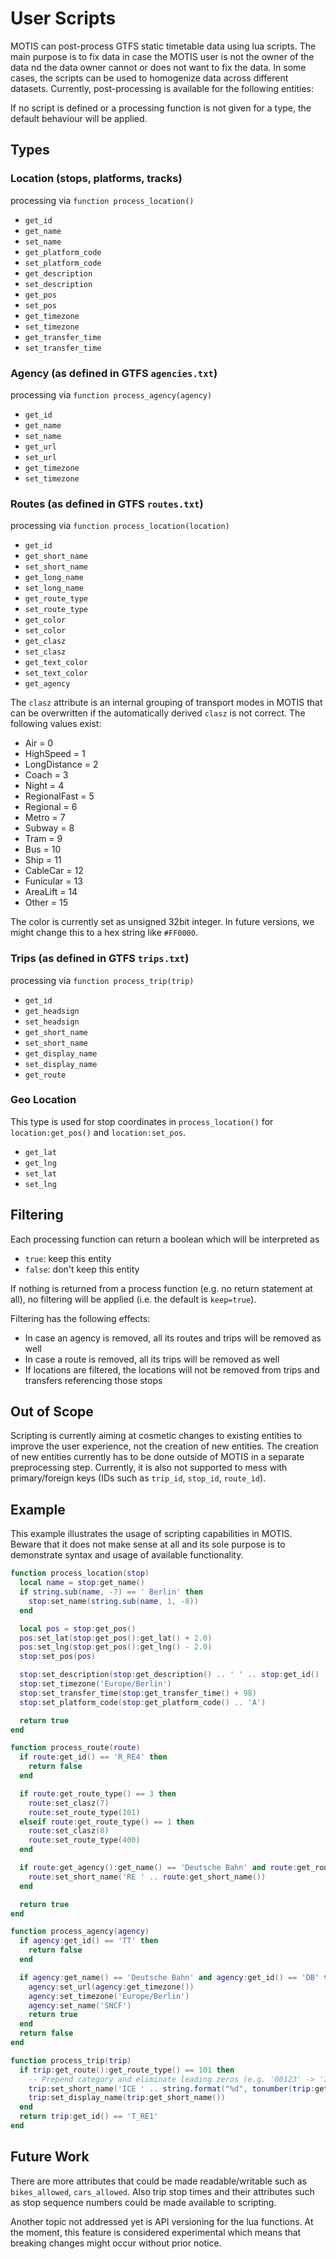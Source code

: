 # User Scripts

MOTIS can post-process GTFS static timetable data using lua scripts. The main purpose is to fix data in case the MOTIS user is not the owner of the data nd the data owner cannot or does not want to fix the data. In some cases, the scripts can be used to homogenize data across different datasets. Currently, post-processing is available for the following entities:

If no script is defined or a processing function is not given for a type, the default behaviour will be applied.

## Types

### Location (stops, platforms, tracks)

processing via `function process_location()`

  - `get_id`
  - `get_name`
  - `set_name`
  - `get_platform_code`
  - `set_platform_code`
  - `get_description`
  - `set_description`
  - `get_pos`
  - `set_pos`
  - `get_timezone`
  - `set_timezone`
  - `get_transfer_time`
  - `set_transfer_time` 

### Agency (as defined in GTFS `agencies.txt`)

processing via `function process_agency(agency)`

  - `get_id`
  - `get_name`
  - `set_name`
  - `get_url`
  - `set_url`
  - `get_timezone`
  - `set_timezone`

### Routes (as defined in GTFS `routes.txt`)

processing via `function process_location(location)`

  - `get_id`
  - `get_short_name`
  - `set_short_name`
  - `get_long_name`
  - `set_long_name`
  - `get_route_type`
  - `set_route_type`
  - `get_color`
  - `set_color`
  - `get_clasz`
  - `set_clasz`
  - `get_text_color`
  - `set_text_color`
  - `get_agency`

The `clasz` attribute is an internal grouping of transport modes in MOTIS that can be overwritten if the automatically derived `clasz` is not correct. The following values exist:

  - Air = 0
  - HighSpeed = 1
  - LongDistance = 2
  - Coach = 3
  - Night = 4
  - RegionalFast = 5
  - Regional = 6
  - Metro = 7
  - Subway = 8
  - Tram = 9
  - Bus = 10
  - Ship = 11
  - CableCar = 12
  - Funicular = 13
  - AreaLift = 14
  - Other = 15

The color is currently set as unsigned 32bit integer. In future versions, we might change this to a hex string like `#FF0000`.

### Trips (as defined in GTFS `trips.txt`)
  
processing via `function process_trip(trip)`

  - `get_id`
  - `get_headsign`
  - `set_headsign`
  - `get_short_name`
  - `set_short_name`
  - `get_display_name`
  - `set_display_name`
  - `get_route`

### Geo Location

This type is used for stop coordinates in `process_location()` for `location:get_pos()` and `location:set_pos`.

  - `get_lat`
  - `get_lng`
  - `set_lat`
  - `set_lng`


## Filtering

Each processing function can return a boolean which will be interpreted as

  - `true`: keep this entity
  - `false`: don't keep this entity

If nothing is returned from a process function (e.g. no return statement at all), no filtering will be applied (i.e. the default is `keep=true`).

Filtering has the following effects:

  - In case an agency is removed, all its routes and trips will be removed as well
  - In case a route is removed, all its trips will be removed as well
  - If locations are filtered, the locations will not be removed from trips and transfers referencing those stops


## Out of Scope

Scripting is currently aiming at cosmetic changes to existing entities to improve the user experience, not the creation of new entities. The creation of new entities currently has to be done outside of MOTIS in a separate preprocessing step. Currently, it is also not supported to mess with primary/foreign keys (IDs such as `trip_id`, `stop_id`, `route_ìd`). 


## Example

This example illustrates the usage of scripting capabilities in MOTIS. Beware that it does not make sense at all and its sole purpose is to demonstrate syntax and usage of available functionality.

```lua
function process_location(stop)
  local name = stop:get_name()
  if string.sub(name, -7) == ' Berlin' then
    stop:set_name(string.sub(name, 1, -8))
  end

  local pos = stop:get_pos()
  pos:set_lat(stop:get_pos():get_lat() + 2.0)
  pos:set_lng(stop:get_pos():get_lng() - 2.0)
  stop:set_pos(pos)

  stop:set_description(stop:get_description() .. ' ' .. stop:get_id() .. ' YEAH')
  stop:set_timezone('Europe/Berlin')
  stop:set_transfer_time(stop:get_transfer_time() + 98)
  stop:set_platform_code(stop:get_platform_code() .. 'A')

  return true
end

function process_route(route)
  if route:get_id() == 'R_RE4' then
    return false
  end

  if route:get_route_type() == 3 then
    route:set_clasz(7)
    route:set_route_type(101)
  elseif route:get_route_type() == 1 then
    route:set_clasz(8)
    route:set_route_type(400)
  end

  if route:get_agency():get_name() == 'Deutsche Bahn' and route:get_route_type() == 101 then
    route:set_short_name('RE ' .. route:get_short_name())
  end

  return true
end

function process_agency(agency)
  if agency:get_id() == 'TT' then
    return false
  end

  if agency:get_name() == 'Deutsche Bahn' and agency:get_id() == 'DB' then
    agency:set_url(agency:get_timezone())
    agency:set_timezone('Europe/Berlin')
    agency:set_name('SNCF')
    return true
  end
  return false
end

function process_trip(trip)
  if trip:get_route():get_route_type() == 101 then
    -- Prepend category and eliminate leading zeros (e.g. '00123' -> 'ICE 123')
    trip:set_short_name('ICE ' .. string.format("%d", tonumber(trip:get_short_name())))
    trip:set_display_name(trip:get_short_name())
  end
  return trip:get_id() == 'T_RE1'
end
```


## Future Work

There are more attributes that could be made readable/writable such as `bikes_allowed`, `cars_allowed`. Also trip stop times and their attributes such as stop sequence numbers could be made available to scripting.

Another topic not addressed yet is API versioning for the lua functions. At the moment, this feature is considered experimental which means that breaking changes might occur without prior notice.